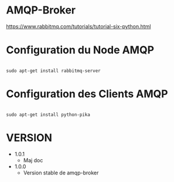 # AMQP-Broker

https://www.rabbitmq.com/tutorials/tutorial-six-python.html

# Configuration du Node AMQP

<code bash>
sudo apt-get install rabbitmq-server
</code>

# Configuration des Clients AMQP

<code bash>
sudo apt-get install python-pika
</code>

# VERSION

  - 1.0.1
    * Maj doc
  - 1.0.0
    * Version stable de amqp-broker
